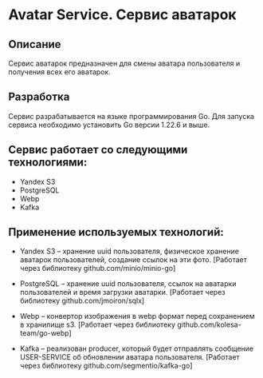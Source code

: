 # Avatar Service. Сервис аватарок

## Описание

Сервис аватарок предназначен для смены аватара пользователя и получения всех его аватарок.

## Разработка

Сервис разрабатывается на языке программирования Go. Для запуска сервиса необходимо установить Go версии 1.22.6 и выше.

## Сервис работает со следующими технологиями:

- Yandex S3
- PostgreSQL
- Webp
- Kafka

## Применение используемых технологий:

- Yandex S3 – хранение uuid пользователя, физическое хранение аватарок пользователей, создание ссылок на эти
  фото. [Работает через библиотеку github.com/minio/minio-go]

- PostgreSQL – хранение uuid пользователя, ссылок на аватарки пользователей и время загрузки аватарки.
  [Работает через библиотеку github.com/jmoiron/sqlx]

- Webp – конвертор изображения в webp формат перед сохранением в хранилище
  s3. [Работает через библиотеку github.com/kolesa-team/go-webp]

- Kafka – реализован producer, который будет отправлять сообщение USER-SERVICE об обновлении аватара
  пользователя. [Работает через библиотеку github.com/segmentio/kafka-go]